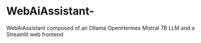 # WebAiAssistant-
WebAiAssistant composed of an Ollama OpenHermes Mistral 7B LLM and a Streamlit web frontend
